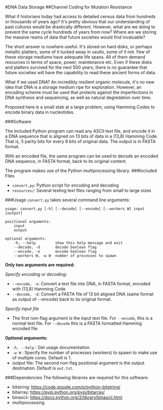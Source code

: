 #DNA Data Storage
##Channel Coding for Mutation Resistance

What if historians today had access to detailed census data from hundreds or thousands of years ago? It's pretty obvious that our understanding of past cultures would be drastically different. However, what are we doing to prevent the same cycle hundreds of years from now? Where are we storing the massive reams of data that future societies would find invaluable?

The short answer is nowhere useful. It's stored on hard disks, or perhaps metallic platters, some of it tucked away in vaults, some of it not. Few of these storage mediums have adequate life spans. All of them demand resources in terms of space, power, maintenance etc. Even if these disks and platters survived for the next 500 years, there is no guarantee that future societies will have the capability to read these ancient forms of data.

What if we used DNA? An incredibly resilient organic molecule, it's no new idea that DNA is a storage medium ripe for exploration. However, an encoding scheme must be used that protects against the imperfections in DNA synthesis and sequencing, as well as natural degredation over time.

Proposed here is a small stab at a large problem, using Hamming Codes to encode binary data in nucleotides.

###Software

The included Python program can read any ASCII text file, and encode it in a DNA sequence that is aligned on 13 bits of data in a (13,8) Hamming Code. That is, 5 parity bits for every 8 bits of original data. The output is in FASTA format.

With an encoded file, the same program can be used to decode an encoded DNA sequence, in FASTA format, back to its original content.

The program makes use of the Python multiprocessing library.
###Included Files
* `convert.py`: Python script for encoding and decoding
* `resources/`: Several testing text files ranging from small to large sizes

###Usage
`convert.py` takes several command line arguments:

	usage: convert.py [-h] [--decode] [--encode] [--workers W] input [output]

	positional arguments:
		input
		output
		
	optional arguments:
		-h, --help         show this help message and exit
		--decode, -d       decode boolean flag
		--encode, -e       encode boolean flag
		--workers W, -w W  number of processes to spawn
		
**Only two arguments are required:**

*Specify encoding or decoding:*

* `--encode, -e`: Convert a text file into DNA, in FASTA format, encoded with (13,8) Hamming Code
* `--decode, -d`: Convert a FASTA file of 13 bit aligned DNA (same format as output of --encode) back to its original format.

*Specify input file*

* The first non-flag argument is the input text file. For `--encode`, this is a normal text file. For `--decode` this is a FASTA formatted Hamming encoded file.

**Optional arguments:**

* `-h, --help` : Get usage documentation
* `-w W` : Specify the number of processes (workers) to spawn to make use of multiple cores. Default is 1.
* output file: The second non-flag positional argument is the output destination. Default is `out.txt`.

###Dependencies
The following libraries are required for this software:

* bitstring: https://code.google.com/p/python-bitstring/
* bitarray: https://pypi.python.org/pypi/bitarray/
* binascii: https://docs.python.org/2/library/binascii.html
* multiprocessing